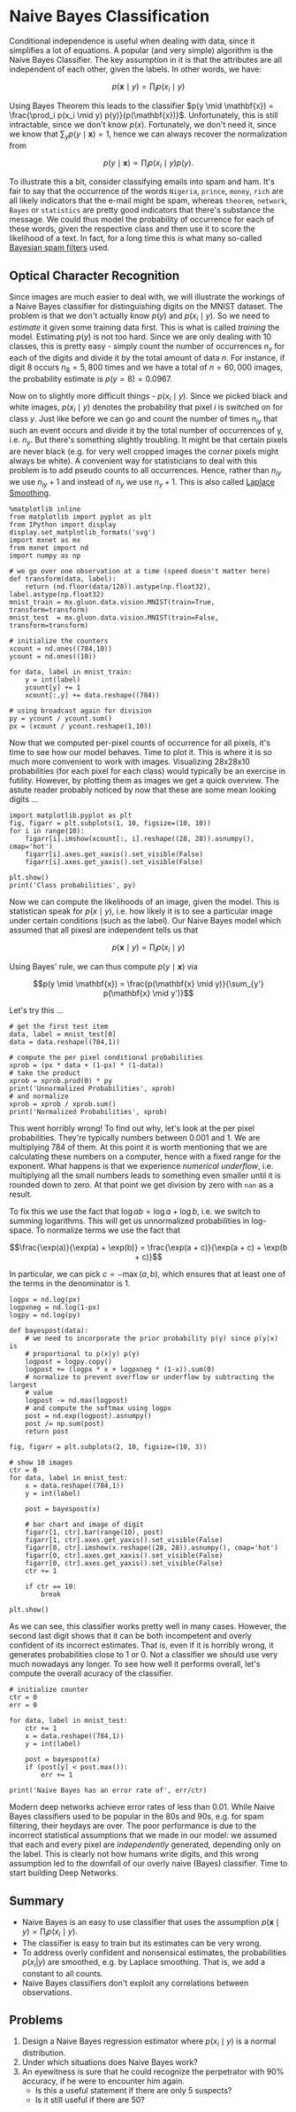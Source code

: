 # Naive Bayes Classification

Conditional independence is useful when dealing with data, since it simplifies a lot of equations. A popular (and very simple) algorithm is the Naive Bayes Classifier.
The key assumption in it is that the attributes are all independent of each other, given the labels. In other words, we have:

$$p(\mathbf{x} \mid y) = \prod_i p(x_i \mid y)$$

Using Bayes Theorem this leads to the classifier $p(y \mid \mathbf{x}) = \frac{\prod_i p(x_i \mid y) p(y)}{p(\mathbf{x})}$. Unfortunately, this is still intractable, since we don't know $p(x)$. Fortunately, we don't need it, since we know that $\sum_y p(y \mid \mathbf{x}) = 1$, hence we can always recover the normalization from

$$p(y \mid \mathbf{x}) \propto \prod_i p(x_i \mid y) p(y).$$

To illustrate this a bit, consider classifying emails into spam and ham. It's fair to say that the occurrence of the words `Nigeria`, `prince`, `money`, `rich` are all likely indicators that the e-mail might be spam, whereas `theorem`, `network`, `Bayes` or `statistics` are pretty good indicators that there's substance the message. We could thus model the probability of occurrence for each of these words, given the respective class and then use it to score the likelihood of a text. In fact, for a long time this *is* what many so-called [Bayesian spam filters](https://en.wikipedia.org/wiki/Naive_Bayes_spam_filtering) used. 

## Optical Character Recognition

Since images are much easier to deal with, we will illustrate the workings of a Naive Bayes classifier for distinguishing digits on the MNIST dataset. The problem is that we don't actually know $p(y)$ and $p(x_i \mid y)$. So we need to *estimate* it given some training data first. This is what is called *training* the model. Estimating $p(y)$ is not too hard. Since we are only dealing with 10 classes, this is pretty easy - simply count the number of occurrences $n_y$ for each of the digits and divide it by the total amount of data $n$. For instance, if digit 8 occurs $n_8 = 5,800$ times and we have a total of $n = 60,000$ images, the probability estimate is $p(y=8) = 0.0967$. 

Now on to slightly more difficult things - $p(x_i \mid y)$. Since we picked black and white images, $p(x_i \mid y)$ denotes the probability that pixel $i$ is switched on for class $y$. Just like before we can go and count the number of times $n_{iy}$ that such an event occurs and divide it by the total number of occurrences of y, i.e. $n_y$. But there's something slightly troubling. It might be that certain pixels are never black (e.g. for very well cropped images the corner pixels might always be white). A convenient way for statisticians to deal with this problem is to add pseudo counts to all occurrences. Hence, rather than $n_{iy}$ we use $n_{iy}+1$ and instead of $n_y$ we use $n_{y} + 1$. This is also called [Laplace Smoothing](https://en.wikipedia.org/wiki/Additive_smoothing).

```{.python .input  n=1}
%matplotlib inline
from matplotlib import pyplot as plt
from IPython import display
display.set_matplotlib_formats('svg')
import mxnet as mx
from mxnet import nd
import numpy as np

# we go over one observation at a time (speed doesn't matter here)
def transform(data, label):
    return (nd.floor(data/128)).astype(np.float32), label.astype(np.float32)
mnist_train = mx.gluon.data.vision.MNIST(train=True, transform=transform)
mnist_test  = mx.gluon.data.vision.MNIST(train=False, transform=transform)

# initialize the counters
xcount = nd.ones((784,10))
ycount = nd.ones((10))

for data, label in mnist_train:
    y = int(label)
    ycount[y] += 1
    xcount[:,y] += data.reshape((784))

# using broadcast again for division
py = ycount / ycount.sum()
px = (xcount / ycount.reshape(1,10))
```

Now that we computed per-pixel counts of occurrence for all pixels, it's time to see how our model behaves. Time to plot it. This is where it is so much more convenient to work with images. Visualizing 28x28x10 probabilities (for each pixel for each class) would typically be an exercise in futility. However, by plotting them as images we get a quick overview. The astute reader probably noticed by now that these are some mean looking digits ...

```{.python .input  n=2}
import matplotlib.pyplot as plt
fig, figarr = plt.subplots(1, 10, figsize=(10, 10))
for i in range(10):
    figarr[i].imshow(xcount[:, i].reshape((28, 28)).asnumpy(), cmap='hot')
    figarr[i].axes.get_xaxis().set_visible(False)
    figarr[i].axes.get_yaxis().set_visible(False)

plt.show()
print('Class probabilities', py)
```

Now we can compute the likelihoods of an image, given the model. This is statistican speak for $p(x \mid y)$, i.e. how likely it is to see a particular image under certain conditions (such as the label). Our Naive Bayes model which assumed that all pixesl are independent tells us that 

$$p(\mathbf{x} \mid y) = \prod_{i} p(x_i \mid y)$$

Using Bayes' rule, we can thus compute $p(y \mid \mathbf{x})$ via

$$p(y \mid \mathbf{x}) = \frac{p(\mathbf{x} \mid y)}{\sum_{y'} p(\mathbf{x} \mid y')}$$

Let's try this ...

```{.python .input  n=3}
# get the first test item
data, label = mnist_test[0]
data = data.reshape((784,1))

# compute the per pixel conditional probabilities
xprob = (px * data + (1-px) * (1-data))
# take the product
xprob = xprob.prod(0) * py
print('Unnormalized Probabilities', xprob)
# and normalize
xprob = xprob / xprob.sum()
print('Normalized Probabilities', xprob)
```

This went horribly wrong! To find out why, let's look at the per pixel probabilities. They're typically numbers between $0.001$ and $1$. We are multiplying $784$ of them. At this point it is worth mentioning that we are calculating these numbers on a computer, hence with a fixed range for the exponent. What happens is that we experience *numerical underflow*, i.e. multiplying all the small numbers leads to something even smaller until it is rounded down to zero. At that point we get division by zero with `nan` as a result. 

To fix this we use the fact that $\log a b = \log a + \log b$, i.e. we switch to summing logarithms. This will get us unnormalized probabilities in log-space. To normalize terms we use the fact that 

$$\frac{\exp(a)}{\exp(a) + \exp(b)} = \frac{\exp(a + c)}{\exp(a + c) + \exp(b + c)}$$

In particular, we can pick $c = -\max(a,b)$, which ensures that at least one of the terms in the denominator is $1$.

```{.python .input  n=4}
logpx = nd.log(px)
logpxneg = nd.log(1-px)
logpy = nd.log(py)

def bayespost(data):
    # we need to incorporate the prior probability p(y) since p(y|x) is
    # proportional to p(x|y) p(y)
    logpost = logpy.copy()
    logpost += (logpx * x + logpxneg * (1-x)).sum(0)
    # normalize to prevent overflow or underflow by subtracting the largest
    # value
    logpost -= nd.max(logpost)
    # and compute the softmax using logpx
    post = nd.exp(logpost).asnumpy()
    post /= np.sum(post)
    return post

fig, figarr = plt.subplots(2, 10, figsize=(10, 3))

# show 10 images
ctr = 0
for data, label in mnist_test:
    x = data.reshape((784,1))
    y = int(label)

    post = bayespost(x)

    # bar chart and image of digit
    figarr[1, ctr].bar(range(10), post)
    figarr[1, ctr].axes.get_yaxis().set_visible(False)
    figarr[0, ctr].imshow(x.reshape((28, 28)).asnumpy(), cmap='hot')
    figarr[0, ctr].axes.get_xaxis().set_visible(False)
    figarr[0, ctr].axes.get_yaxis().set_visible(False)
    ctr += 1
    
    if ctr == 10:
        break

plt.show()
```

As we can see, this classifier works pretty well in many cases. However, the second last digit shows that it can be both incompetent and overly confident of its incorrect estimates. That is, even if it is horribly wrong, it generates probabilities close to 1 or 0. Not a classifier we should use very much nowadays any longer. To see how well it performs overall, let's compute the overall acuracy of the classifier.

```{.python .input  n=5}
# initialize counter
ctr = 0
err = 0

for data, label in mnist_test:
    ctr += 1
    x = data.reshape((784,1))
    y = int(label)

    post = bayespost(x)
    if (post[y] < post.max()):
        err += 1

print('Naive Bayes has an error rate of', err/ctr)
```

Modern deep networks achieve error rates of less than 0.01. While Naive Bayes classifiers used to be popular in the 80s and 90s, e.g. for spam filtering, their heydays are over. The poor performance is due to the incorrect statistical assumptions that we made in our model: we assumed that each and every pixel are *independently* generated, depending only on the label. This is clearly not how humans write digits, and this wrong assumption led to the downfall of our overly naive (Bayes) classifier. Time to start building Deep Networks.

## Summary

* Naive Bayes is an easy to use classifier that uses the assumption
  $p(\mathbf{x} \mid y) = \prod_i p(x_i \mid y)$.
* The classifier is easy to train but its estimates can be very wrong.
* To address overly confident and nonsensical estimates, the
  probabilities $p(x_i|y)$ are smoothed, e.g. by Laplace
  smoothing. That is, we add a constant to all counts.
* Naive Bayes classifiers don't exploit any correlations between
  observations. 

## Problems

1. Design a Naive Bayes regression estimator where $p(x_i \mid y)$ is a normal distribution.
1. Under which situations does Naive Bayes work?
1. An eyewitness is sure that he could recognize the perpetrator with 90%
   accuracy, if he were to encounter him again.
   * Is this a useful statement if there are only 5 suspects?
   * Is it still useful if there are 50? 
